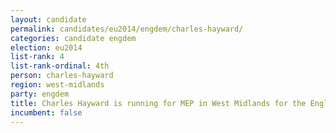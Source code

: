 ```yaml
---
layout: candidate
permalink: candidates/eu2014/engdem/charles-hayward/
categories: candidate engdem
election: eu2014
list-rank: 4
list-rank-ordinal: 4th
person: charles-hayward
region: west-midlands
party: engdem
title: Charles Hayward is running for MEP in West Midlands for the English Democrats
incumbent: false
---
```


